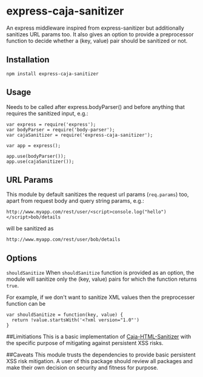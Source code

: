 # express-caja-sanitizer
An express middleware inspired from express-sanitizer but additionally sanitizes URL params too. It also gives an option to provide a preprocessor function to decide whether a (key, value) pair should be sanitized or not.

## Installation
```
npm install express-caja-sanitizer
```

## Usage
Needs to be called after express.bodyParser() and before anything that requires the sanitized input, e.g.:

```
var express = require('express');
var bodyParser = require('body-parser');
var cajaSanitizer = require('express-caja-sanitizer');

var app = express();

app.use(bodyParser());
app.use(cajaSanitizer());

```

## URL Params
This module by default sanitizes the request url params (`req.params`) too, apart from request body and query string params, e.g.:

```
http://www.myapp.com/rest/user/<script>console.log("hello")</script>bob/details
```

will be sanitized as

```
http://www.myapp.com/rest/user/bob/details
```

## Options

`shouldSanitize`
When `shouldSanitize` function is provided as an option, the module will sanitize only the (key, value) pairs for which the function returns `true`.

For example, if we don't want to sanitize XML values then the preprocesser function can be

```
var shouldSanitize = function(key, value) {
  return !value.startsWith('<?xml version="1.0"')
}
```

##Limitiations
This is a basic implementation of [Caja-HTML-Sanitizer](https://github.com/theSmaw/Caja-HTML-Sanitizer) with the specific purpose of mitigating against persistent XSS risks.

##Caveats
This module trusts the dependencies to provide basic persistent XSS risk mitigation. A user of this package should review all packages and make their own decision on security and fitness for purpose.
